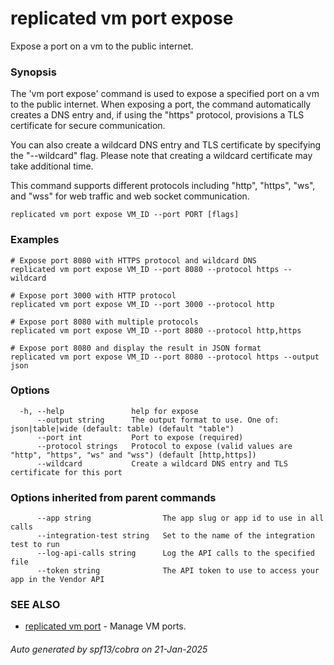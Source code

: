 # replicated vm port expose

Expose a port on a vm to the public internet.

### Synopsis

The 'vm port expose' command is used to expose a specified port on a vm to the public internet. When exposing a port, the command automatically creates a DNS entry and, if using the "https" protocol, provisions a TLS certificate for secure communication.

You can also create a wildcard DNS entry and TLS certificate by specifying the "--wildcard" flag. Please note that creating a wildcard certificate may take additional time.

This command supports different protocols including "http", "https", "ws", and "wss" for web traffic and web socket communication.

```
replicated vm port expose VM_ID --port PORT [flags]
```

### Examples

```
# Expose port 8080 with HTTPS protocol and wildcard DNS
replicated vm port expose VM_ID --port 8080 --protocol https --wildcard

# Expose port 3000 with HTTP protocol
replicated vm port expose VM_ID --port 3000 --protocol http

# Expose port 8080 with multiple protocols
replicated vm port expose VM_ID --port 8080 --protocol http,https

# Expose port 8080 and display the result in JSON format
replicated vm port expose VM_ID --port 8080 --protocol https --output json
```

### Options

```
  -h, --help               help for expose
      --output string      The output format to use. One of: json|table|wide (default: table) (default "table")
      --port int           Port to expose (required)
      --protocol strings   Protocol to expose (valid values are "http", "https", "ws" and "wss") (default [http,https])
      --wildcard           Create a wildcard DNS entry and TLS certificate for this port
```

### Options inherited from parent commands

```
      --app string                The app slug or app id to use in all calls
      --integration-test string   Set to the name of the integration test to run
      --log-api-calls string      Log the API calls to the specified file
      --token string              The API token to use to access your app in the Vendor API
```

### SEE ALSO

* [replicated vm port](replicated_vm_port.md)	 - Manage VM ports.

###### Auto generated by spf13/cobra on 21-Jan-2025
